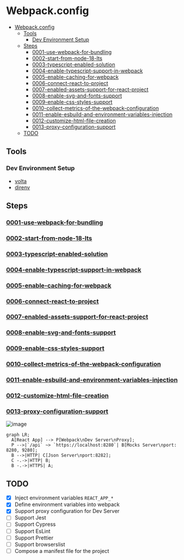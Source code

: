 # Webpack.config

- [Webpack.config](#webpackconfig)
  - [Tools](#tools)
    - [Dev Environment Setup](#dev-environment-setup)
  - [Steps](#steps)
    - [0001-use-webpack-for-bundling](#0001-use-webpack-for-bundling)
    - [0002-start-from-node-18-lts](#0002-start-from-node-18-lts)
    - [0003-typescript-enabled-solution](#0003-typescript-enabled-solution)
    - [0004-enable-typescript-support-in-webpack](#0004-enable-typescript-support-in-webpack)
    - [0005-enable-caching-for-webpack](#0005-enable-caching-for-webpack)
    - [0006-connect-react-to-project](#0006-connect-react-to-project)
    - [0007-enabled-assets-support-for-react-project](#0007-enabled-assets-support-for-react-project)
    - [0008-enable-svg-and-fonts-support](#0008-enable-svg-and-fonts-support)
    - [0009-enable-css-styles-support](#0009-enable-css-styles-support)
    - [0010-collect-metrics-of-the-webpack-configuration](#0010-collect-metrics-of-the-webpack-configuration)
    - [0011-enable-esbuild-and-environment-variables-injection](#0011-enable-esbuild-and-environment-variables-injection)
    - [0012-customize-html-file-creation](#0012-customize-html-file-creation)
    - [0013-proxy-configuration-support](#0013-proxy-configuration-support)
  - [TODO](#todo)

## Tools

### Dev Environment Setup

- [volta](https://docs.volta.sh/guide/understanding)
- [direnv](https://direnv.net/)

## Steps

### [0001-use-webpack-for-bundling](./doc/adr/0001-webpack-5-xx-clean-configuration.md)

### [0002-start-from-node-18-lts](./doc/adr/0002-start-from-node-18-lts.md)

### [0003-typescript-enabled-solution](./doc/adr/0003-typescript-enabled-solution.md)

### [0004-enable-typescript-support-in-webpack](./doc/adr/0004-enable-typescript-support-in-webpack.md)

### [0005-enable-caching-for-webpack](./doc/adr/0005-enable-caching-for-webpack.md)

### [0006-connect-react-to-project](./doc/adr/0006-connect-react-to-project.md)

### [0007-enabled-assets-support-for-react-project](./doc/adr/0007-enabled-assets-support-for-react-project.md)

### [0008-enable-svg-and-fonts-support](./doc/adr/0008-enable-svg-and-fonts-support.md)

### [0009-enable-css-styles-support](./doc/adr/0009-enable-css-styles-support.md)

### [0010-collect-metrics-of-the-webpack-configuration](./doc/adr/0010-collect-metrics-of-the-webpack-configuration.md)

### [0011-enable-esbuild-and-environment-variables-injection](./doc/adr/0011-enable-esbuild-and-environment-variables-injection.md)

### [0012-customize-html-file-creation](./doc/adr/0012-customize-html-file-creation.md)

### [0013-proxy-configuration-support](./doc/adr/0013-proxy-configuration-support.md)

![image](https://github.com/OleksandrKucherenko/webpack.config/assets/6419758/03a78b2a-640c-4e90-957f-2618e8e16d0d)

```mermaid
graph LR;
  A[React App] --> P[Webpack\nDev Server\nProxy];
  P -->|`/api` ~> `https://localhost:8280`| B[Mocks Server\nport: 8280, 9280];
  B -->|HTTP| C[Json Server\nport:8282];
  C -.->|HTTP| B;
  B -.->|HTTPS| A;
```

## TODO

- [x] Inject environment variables `REACT_APP_*`
- [x] Define environment variables into webpack
- [x] Support proxy configuration for Dev Server
- [ ] Support Jest
- [ ] Support Cypress
- [ ] Support EsLint
- [ ] Support Prettier
- [ ] Support browserslist
- [ ] Compose a manifest file for the project
